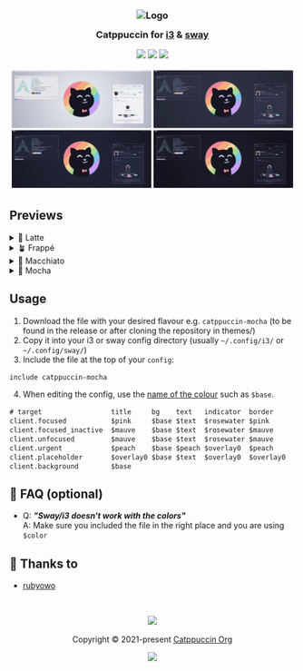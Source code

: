 <h3 align="center">
	<img src="https://raw.githubusercontent.com/catppuccin/catppuccin/main/assets/logos/exports/1544x1544_circle.png" width="100" alt="Logo"/><br/>
	<img src="https://raw.githubusercontent.com/catppuccin/catppuccin/main/assets/misc/transparent.png" height="30" width="0px"/>
	Catppuccin for  <a href="https://github.com/i3/i3">i3</a> & <a href="https://github.com/swaywm/sway">sway</a>
	<img src="https://raw.githubusercontent.com/catppuccin/catppuccin/main/assets/misc/transparent.png" height="30" width="0px"/>
</h3>

<p align="center">
	<a href="https://github.com/catppuccin/i3/stargazers"><img src="https://img.shields.io/github/stars/catppuccin/i3?colorA=363a4f&colorB=b7bdf8&style=for-the-badge"></a>
	<a href="https://github.com/catppuccin/i3/issues"><img src="https://img.shields.io/github/issues/catppuccin/i3?colorA=363a4f&colorB=f5a97f&style=for-the-badge"></a>
	<a href="https://github.com/catppuccin/i3/contributors"><img src="https://img.shields.io/github/contributors/catppuccin/i3?colorA=363a4f&colorB=a6da95&style=for-the-badge"></a>
</p>

<p align="center">

![preview](assets/preview.webp)

</p>

## Previews

<details>
<summary>🌻 Latte</summary>

![latte](assets/latte.webp)

</details>
<details>
<summary>🪴 Frappé</summary>

![frappé](assets/frappe.webp)

</details>
<details>
<summary>🌺 Macchiato</summary>

![macchiato](assets/macchiato.webp)

</details>
<details>
<summary>🌿 Mocha</summary>

![mocha](assets/mocha.webp)

</details>

## Usage

1. Download the file with your desired flavour e.g. `catppuccin-mocha` (to be
   found in the release or after cloning the repository in themes/)
2. Copy it into your i3 or sway config directory (usually `~/.config/i3/` or
   `~/.config/sway/`)
3. Include the file at the top of your `config`:

```i3config
include catppuccin-mocha
```

4. When editing the config, use the
   [name of the colour](https://github.com/catppuccin/catppuccin#-palettes) such
   as `$base`.

```i3config
# target                 title     bg    text   indicator  border
client.focused           $pink     $base $text  $rosewater $pink
client.focused_inactive  $mauve    $base $text  $rosewater $mauve
client.unfocused         $mauve    $base $text  $rosewater $mauve
client.urgent            $peach    $base $peach $overlay0  $peach
client.placeholder       $overlay0 $base $text  $overlay0  $overlay0
client.background        $base
```

## 🙋 FAQ (optional)

- Q: **_"Sway/i3 doesn't work with the colors"_**
  \
  A: Make sure you included the file in the right place and you are using
  `$color`

## 💝 Thanks to

- [rubyowo](https://github.com/rubyowo)

&nbsp;

<p align="center">
	<img src="https://raw.githubusercontent.com/catppuccin/catppuccin/main/assets/footers/gray0_ctp_on_line.svg?sanitize=true" />
</p>

<p align="center">
	Copyright &copy; 2021-present <a href="https://github.com/catppuccin" target="_blank">Catppuccin Org</a>
</p>

<p align="center">
	<a href="https://github.com/catppuccin/catppuccin/blob/main/LICENSE"><img src="https://img.shields.io/static/v1.svg?style=for-the-badge&label=License&message=MIT&logoColor=d9e0ee&colorA=363a4f&colorB=b7bdf8"/></a>
</p>
